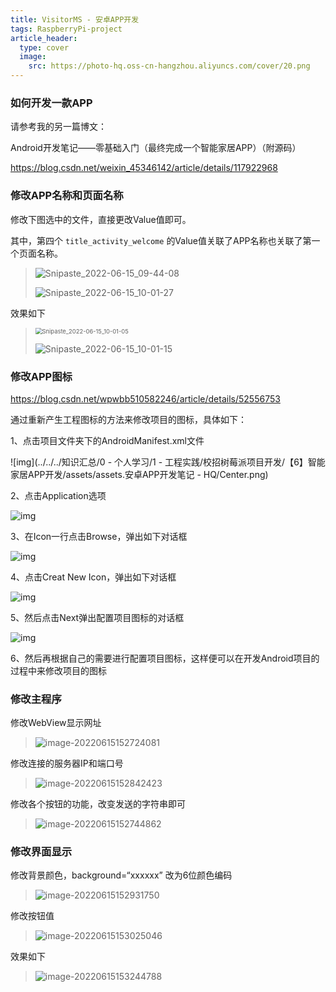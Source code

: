 ```yaml
---
title: VisitorMS - 安卓APP开发
tags: RaspberryPi-project
article_header:
  type: cover
  image:
    src: https://photo-hq.oss-cn-hangzhou.aliyuncs.com/cover/20.png
---
```




### 如何开发一款APP

请参考我的另一篇博文：

Android开发笔记——零基础入门（最终完成一个智能家居APP）（附源码）

https://blog.csdn.net/weixin_45346142/article/details/117922968



### 修改APP名称和页面名称

修改下图选中的文件，直接更改Value值即可。

其中，第四个 `title_activity_welcome` 的Value值关联了APP名称也关联了第一个页面名称。

> ![Snipaste_2022-06-15_09-44-08](https://photo-hq.oss-cn-hangzhou.aliyuncs.com/RaspberryPi/use/Snipaste_2022-06-15_09-44-08.png)
>
> ![Snipaste_2022-06-15_10-01-27](https://photo-hq.oss-cn-hangzhou.aliyuncs.com/RaspberryPi/use/Snipaste_2022-06-15_10-01-27.png)

效果如下

> <img src="https://photo-hq.oss-cn-hangzhou.aliyuncs.com/RaspberryPi/use/Snipaste_2022-06-15_10-01-05.png" alt="Snipaste_2022-06-15_10-01-05" style="zoom:67%;" />
>
> ![Snipaste_2022-06-15_10-01-15](https://photo-hq.oss-cn-hangzhou.aliyuncs.com/RaspberryPi/use/Snipaste_2022-06-15_10-01-15.png)



### 修改APP图标

https://blog.csdn.net/wpwbb510582246/article/details/52556753

通过重新产生工程图标的方法来修改项目的图标，具体如下：

1、点击项目文件夹下的AndroidManifest.xml文件

![img](../../../知识汇总/0 - 个人学习/1 - 工程实践/校招树莓派项目开发/【6】智能家居APP开发/assets/assets.安卓APP开发笔记 - HQ/Center.png)

2、点击Application选项

![img](https://photo-hq.oss-cn-hangzhou.aliyuncs.com/RaspberryPi/use/Center-16552779157061.png)

3、在Icon一行点击Browse，弹出如下对话框

![img](https://photo-hq.oss-cn-hangzhou.aliyuncs.com/RaspberryPi/use/Center-16552779157072.png)

4、点击Creat New Icon，弹出如下对话框

![img](https://photo-hq.oss-cn-hangzhou.aliyuncs.com/RaspberryPi/use/Center-16552779157073.png)

5、然后点击Next弹出配置项目图标的对话框

![img](https://photo-hq.oss-cn-hangzhou.aliyuncs.com/RaspberryPi/use/Center-16552779157074.png)

6、然后再根据自己的需要进行配置项目图标，这样便可以在开发Android项目的过程中来修改项目的图标



### 修改主程序

修改WebView显示网址

> ![image-20220615152724081](https://photo-hq.oss-cn-hangzhou.aliyuncs.com/RaspberryPi/use/image-20220615152724081.png)

修改连接的服务器IP和端口号

> ![image-20220615152842423](https://photo-hq.oss-cn-hangzhou.aliyuncs.com/RaspberryPi/use/image-20220615152842423.png)

修改各个按钮的功能，改变发送的字符串即可

> ![image-20220615152744862](https://photo-hq.oss-cn-hangzhou.aliyuncs.com/RaspberryPi/use/image-20220615152744862.png)



### 修改界面显示

修改背景颜色，background=“xxxxxx” 改为6位颜色编码

> ![image-20220615152931750](https://photo-hq.oss-cn-hangzhou.aliyuncs.com/RaspberryPi/use/image-20220615152931750.png)

修改按钮值

> ![image-20220615153025046](https://photo-hq.oss-cn-hangzhou.aliyuncs.com/RaspberryPi/use/image-20220615153025046.png)

效果如下

> ![image-20220615153244788](https://photo-hq.oss-cn-hangzhou.aliyuncs.com/RaspberryPi/use/image-20220615153244788.png)



































































































































































































































































































